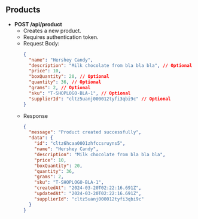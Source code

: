 ## Products

- **POST /api/product**
  - Creates a new product.
  - Requires authentication token.
  - Request Body:
    ```json
    {
      "name": "Hershey Candy",
      "description": "Milk chocolate from bla bla bla", // Optional
      "price": 10,
      "boxQuantity": 20, // Optional
      "quantity": 36, // Optional
      "grams": 2, // Optional
      "sku": "T-SHOPLOGO-BLA-1", // Optional
      "supplierId": "cltz5uanj000012tyfi3qbi9c" // Optional
    }
    ```
  - Response
    ```json
    {
      "message": "Product created successfully",
      "data": {
        "id": "cltz6hcaa0001zhfccsruyns5",
        "name": "Hershey Candy",
        "description": "Milk chocolate from bla bla bla",
        "price": 10,
        "boxQuantity": 20,
        "quantity": 36,
        "grams": 2,
        "sku": "T-SHOPLOGO-BLA-1",
        "createdAt": "2024-03-20T02:22:16.691Z",
        "updatedAt": "2024-03-20T02:22:16.691Z",
        "supplierId": "cltz5uanj000012tyfi3qbi9c"
      }
    }
    ```
